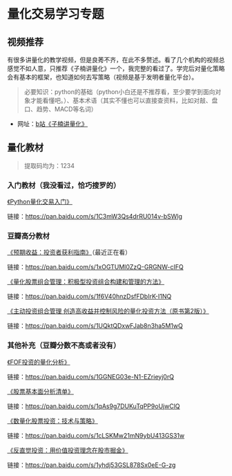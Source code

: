 # 量化交易学习专题



## 视频推荐

有很多讲量化的教学视频，但是良莠不齐，在此不多赘述。看了几个机构的视频总感觉不如人意，只推荐《子楠讲量化》一个，我完整的看过了。学完后对量化策略会有基本的框架，也知道如何去写策略（视频是基于发明者量化平台）。

> 必要知识：python的基础（python小白还是不推荐看，至少要学到面向对象才能看懂吧。）、基本术语（其实不懂也可以直接查资料，比如对敲、盘口、趋势、MACD等名词）

- 网址：[b站《子楠讲量化》](https://www.bilibili.com/video/BV1D4411M7q6?p=2)





## 量化教材

> 提取码均为：1234

### 入门教材（我没看过，恰巧搜罗的）

[《Python量化交易入门》](https://book.douban.com/subject/33452830/) 

链接：https://pan.baidu.com/s/1C3mW3Qs4drRU014v-bSWlg 



### 豆瓣高分教材

[《预期收益：投资者获利指南》]()（最近正在看）

链接：https://pan.baidu.com/s/1xOGTUMl0ZzQ-GRGNW-cIFQ 



[《量化股票组合管理：积极型投资组合构建和管理的方法》](https://book.douban.com/subject/30323464/)

链接：https://pan.baidu.com/s/1f6V40hnzDsfFDbIrK-I1NQ 



[《主动投资组合管理 创造高收益并控制风险的量化投资方法（原书第2版）》](https://book.douban.com/subject/25984361/)

链接：https://pan.baidu.com/s/1UQktQDxwFJab8n3ha5M1wQ 
 




### 其他补充（豆瓣分数不高或者没有）

[《FOF投资的量化分析》](https://book.douban.com/subject/30421227/)

链接：https://pan.baidu.com/s/1GGNEG03e-N1-EZrieyj0rQ 



[《股票基本面分析清单》](https://book.douban.com/subject/30435128/)

链接：https://pan.baidu.com/s/1qAs9g7DUKuTqPP9oUjwClQ 



[《数量化股票投资：技术与策略》](https://book.douban.com/subject/26594501/)

链接：https://pan.baidu.com/s/1cLSKMw21mN9ybU413GS31w 



[《反直觉投资：用价值投资理念在股市掘金》](https://book.douban.com/subject/26786997/)

链接：https://pan.baidu.com/s/1yhdj53GSL878Sx0eE-G-zg 
 
